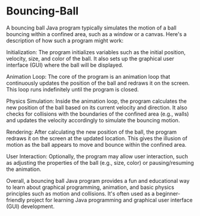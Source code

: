 # Bouncing-Ball
A bouncing ball Java program typically simulates the motion of a ball bouncing within a confined area, such as a window or a canvas. Here's a description of how such a program might work:

Initialization: The program initializes variables such as the initial position, velocity, size, and color of the ball. It also sets up the graphical user interface (GUI) where the ball will be displayed.

Animation Loop: The core of the program is an animation loop that continuously updates the position of the ball and redraws it on the screen. This loop runs indefinitely until the program is closed.

Physics Simulation: Inside the animation loop, the program calculates the new position of the ball based on its current velocity and direction. It also checks for collisions with the boundaries of the confined area (e.g., walls) and updates the velocity accordingly to simulate the bouncing motion.

Rendering: After calculating the new position of the ball, the program redraws it on the screen at the updated location. This gives the illusion of motion as the ball appears to move and bounce within the confined area.

User Interaction: Optionally, the program may allow user interaction, such as adjusting the properties of the ball (e.g., size, color) or pausing/resuming the animation.

Overall, a bouncing ball Java program provides a fun and educational way to learn about graphical programming, animation, and basic physics principles such as motion and collisions. It's often used as a beginner-friendly project for learning Java programming and graphical user interface (GUI) development.
